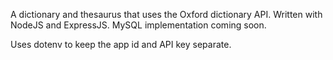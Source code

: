A dictionary and thesaurus that uses the Oxford dictionary API.  Written with NodeJS and ExpressJS.  MySQL implementation coming soon.

Uses dotenv to keep the app id and API key separate.